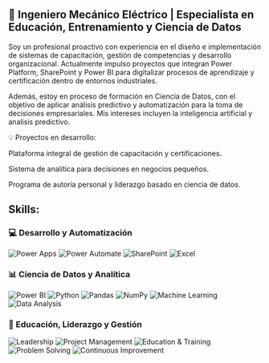 ## 🎯 Ingeniero Mecánico Eléctrico | Especialista en Educación, Entrenamiento y Ciencia de Datos

<!--
**ArmandoD3/ArmandoD3** is a ✨ _special_ ✨ repository because its `README.md` (this file) appears on your GitHub profile.

Here are some ideas to get you started:

- 🔭 I’m currently working on ...
- 🌱 I’m currently learning ...
- 👯 I’m looking to collaborate on ...
- 🤔 I’m looking for help with ...
- 💬 Ask me about ...
- 📫 How to reach me: ...
- 😄 Pronouns: ...
- ⚡ Fun fact: ...
-->Soy un profesional proactivo con experiencia en el diseño e implementación de sistemas de capacitación, gestión de competencias y desarrollo organizacional. Actualmente impulso proyectos que integran Power Platform, SharePoint y Power BI para digitalizar procesos de aprendizaje y certificación dentro de entornos industriales.

Además, estoy en proceso de formación en Ciencia de Datos, con el objetivo de aplicar análisis predictivo y automatización para la toma de decisiones empresariales. Mis intereses incluyen la inteligencia artificial y analisis predictivo.

💡 Proyectos en desarrollo:

Plataforma integral de gestión de capacitación y certificaciones.

Sistema de analítica para decisiones en negocios pequeños.

Programa de autoría personal y liderazgo basado en ciencia de datos.

## Skills:

### 💻 Desarrollo y Automatización

![Power Apps](https://img.shields.io/badge/Power%20Apps-742774?style=for-the-badge&logo=powerapps&logoColor=white)
![Power Automate](https://img.shields.io/badge/Power%20Automate-0066FF?style=for-the-badge&logo=powerautomate&logoColor=white)
![SharePoint](https://img.shields.io/badge/SharePoint-0078D4?style=for-the-badge&logo=microsoftsharepoint&logoColor=white)
![Excel](https://img.shields.io/badge/Excel-217346?style=for-the-badge&logo=microsoftexcel&logoColor=white)


### 📊 Ciencia de Datos y Analítica

![Power BI](https://img.shields.io/badge/Power%20BI-F2C811?style=for-the-badge&logo=powerbi&logoColor=black)
![Python](https://img.shields.io/badge/Python-3776AB?style=for-the-badge&logo=python&logoColor=white)
![Pandas](https://img.shields.io/badge/Pandas-150458?style=for-the-badge&logo=pandas&logoColor=white)
![NumPy](https://img.shields.io/badge/NumPy-013243?style=for-the-badge&logo=numpy&logoColor=white)
![Machine Learning](https://img.shields.io/badge/Machine%20Learning-FF6F00?style=for-the-badge&logo=tensorflow&logoColor=white)
![Data Analysis](https://img.shields.io/badge/An%C3%A1lisis%20de%20Datos-009688?style=for-the-badge&logo=databricks&logoColor=white)

### 🧩 Educación, Liderazgo y Gestión

![Leadership](https://img.shields.io/badge/Liderazgo-1E90FF?style=for-the-badge&logo=target&logoColor=white)
![Project Management](https://img.shields.io/badge/Gesti%C3%B3n%20de%20Proyectos-4CAF50?style=for-the-badge&logo=asana&logoColor=white)
![Education & Training](https://img.shields.io/badge/Educaci%C3%B3n%20y%20Entrenamiento-8E24AA?style=for-the-badge&logo=googleclassroom&logoColor=white)
![Problem Solving](https://img.shields.io/badge/Resoluci%C3%B3n%20de%20Problemas-FF9800?style=for-the-badge&logo=thinkpad&logoColor=white)
![Continuous Improvement](https://img.shields.io/badge/Mejora%20Continua-00BFA5?style=for-the-badge&logo=leanpub&logoColor=white)

